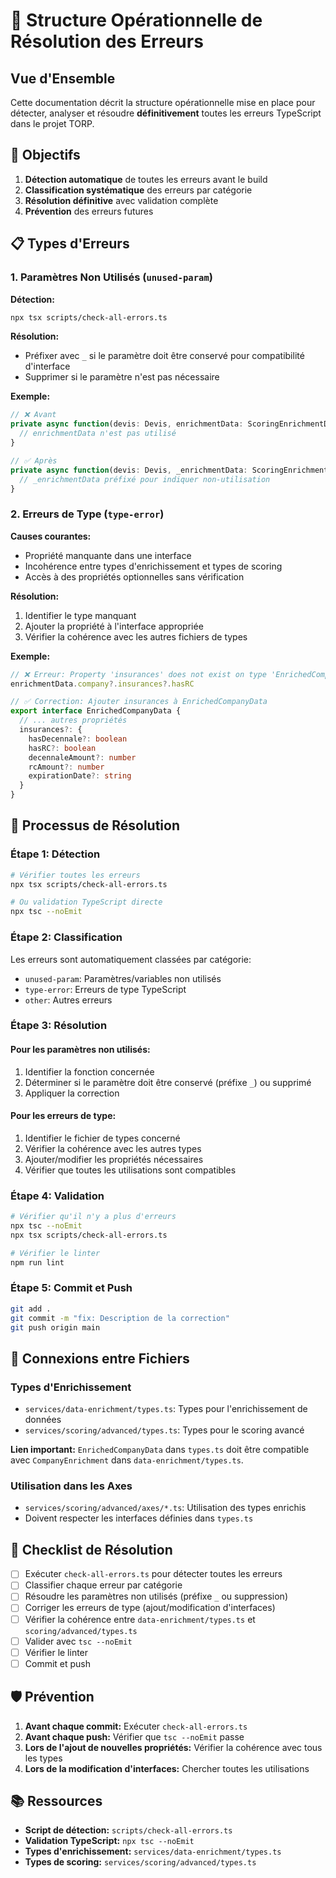 # 🔧 Structure Opérationnelle de Résolution des Erreurs

## Vue d'Ensemble

Cette documentation décrit la structure opérationnelle mise en place pour détecter, analyser et résoudre **définitivement** toutes les erreurs TypeScript dans le projet TORP.

## 🎯 Objectifs

1. **Détection automatique** de toutes les erreurs avant le build
2. **Classification systématique** des erreurs par catégorie
3. **Résolution définitive** avec validation complète
4. **Prévention** des erreurs futures

## 📋 Types d'Erreurs

### 1. Paramètres Non Utilisés (`unused-param`)

**Détection:**
```bash
npx tsx scripts/check-all-errors.ts
```

**Résolution:**
- Préfixer avec `_` si le paramètre doit être conservé pour compatibilité d'interface
- Supprimer si le paramètre n'est pas nécessaire

**Exemple:**
```typescript
// ❌ Avant
private async function(devis: Devis, enrichmentData: ScoringEnrichmentData) {
  // enrichmentData n'est pas utilisé
}

// ✅ Après
private async function(devis: Devis, _enrichmentData: ScoringEnrichmentData) {
  // _enrichmentData préfixé pour indiquer non-utilisation
}
```

### 2. Erreurs de Type (`type-error`)

**Causes courantes:**
- Propriété manquante dans une interface
- Incohérence entre types d'enrichissement et types de scoring
- Accès à des propriétés optionnelles sans vérification

**Résolution:**
1. Identifier le type manquant
2. Ajouter la propriété à l'interface appropriée
3. Vérifier la cohérence avec les autres fichiers de types

**Exemple:**
```typescript
// ❌ Erreur: Property 'insurances' does not exist on type 'EnrichedCompanyData'
enrichmentData.company?.insurances?.hasRC

// ✅ Correction: Ajouter insurances à EnrichedCompanyData
export interface EnrichedCompanyData {
  // ... autres propriétés
  insurances?: {
    hasDecennale?: boolean
    hasRC?: boolean
    decennaleAmount?: number
    rcAmount?: number
    expirationDate?: string
  }
}
```

## 🔄 Processus de Résolution

### Étape 1: Détection
```bash
# Vérifier toutes les erreurs
npx tsx scripts/check-all-errors.ts

# Ou validation TypeScript directe
npx tsc --noEmit
```

### Étape 2: Classification
Les erreurs sont automatiquement classées par catégorie:
- `unused-param`: Paramètres/variables non utilisés
- `type-error`: Erreurs de type TypeScript
- `other`: Autres erreurs

### Étape 3: Résolution

#### Pour les paramètres non utilisés:
1. Identifier la fonction concernée
2. Déterminer si le paramètre doit être conservé (préfixe `_`) ou supprimé
3. Appliquer la correction

#### Pour les erreurs de type:
1. Identifier le fichier de types concerné
2. Vérifier la cohérence avec les autres types
3. Ajouter/modifier les propriétés nécessaires
4. Vérifier que toutes les utilisations sont compatibles

### Étape 4: Validation
```bash
# Vérifier qu'il n'y a plus d'erreurs
npx tsc --noEmit
npx tsx scripts/check-all-errors.ts

# Vérifier le linter
npm run lint
```

### Étape 5: Commit et Push
```bash
git add .
git commit -m "fix: Description de la correction"
git push origin main
```

## 🔗 Connexions entre Fichiers

### Types d'Enrichissement
- `services/data-enrichment/types.ts`: Types pour l'enrichissement de données
- `services/scoring/advanced/types.ts`: Types pour le scoring avancé

**Lien important:** `EnrichedCompanyData` dans `types.ts` doit être compatible avec `CompanyEnrichment` dans `data-enrichment/types.ts`.

### Utilisation dans les Axes
- `services/scoring/advanced/axes/*.ts`: Utilisation des types enrichis
- Doivent respecter les interfaces définies dans `types.ts`

## 📝 Checklist de Résolution

- [ ] Exécuter `check-all-errors.ts` pour détecter toutes les erreurs
- [ ] Classifier chaque erreur par catégorie
- [ ] Résoudre les paramètres non utilisés (préfixe `_` ou suppression)
- [ ] Corriger les erreurs de type (ajout/modification d'interfaces)
- [ ] Vérifier la cohérence entre `data-enrichment/types.ts` et `scoring/advanced/types.ts`
- [ ] Valider avec `tsc --noEmit`
- [ ] Vérifier le linter
- [ ] Commit et push

## 🛡️ Prévention

1. **Avant chaque commit:** Exécuter `check-all-errors.ts`
2. **Avant chaque push:** Vérifier que `tsc --noEmit` passe
3. **Lors de l'ajout de nouvelles propriétés:** Vérifier la cohérence avec tous les types
4. **Lors de la modification d'interfaces:** Chercher toutes les utilisations

## 📚 Ressources

- **Script de détection:** `scripts/check-all-errors.ts`
- **Validation TypeScript:** `npx tsc --noEmit`
- **Types d'enrichissement:** `services/data-enrichment/types.ts`
- **Types de scoring:** `services/scoring/advanced/types.ts`


